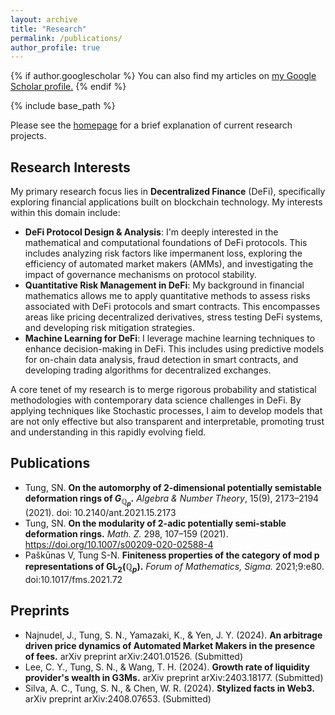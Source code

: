 ```yaml
---
layout: archive
title: "Research"
permalink: /publications/
author_profile: true
---
```


{% if author.googlescholar %}
  You can also find my articles on <u><a href="{{author.googlescholar}}">my Google Scholar profile</a>.</u>
{% endif %}

{% include base_path %}

Please see the [homepage](https://jimmyrisk.github.io/) for a brief explanation of current research projects.

## Research Interests

My primary research focus lies in **Decentralized Finance** (DeFi), specifically exploring financial applications built on blockchain technology. My interests within this domain include:

* **DeFi Protocol Design & Analysis**: I'm deeply interested in the mathematical and computational foundations of DeFi protocols. This includes analyzing risk factors like impermanent loss, exploring the efficiency of automated market makers (AMMs), and investigating the impact of governance mechanisms on protocol stability.
* **Quantitative Risk Management in DeFi**: My background in financial mathematics allows me to apply quantitative methods to assess risks associated with DeFi protocols and smart contracts. This encompasses areas like pricing decentralized derivatives, stress testing DeFi systems, and developing risk mitigation strategies.
* **Machine Learning for DeFi**: I leverage machine learning techniques to enhance decision-making in DeFi. This includes using predictive models for on-chain data analysis, fraud detection in smart contracts, and developing trading algorithms for decentralized exchanges.

A core tenet of my research is to merge rigorous probability and statistical methodologies with contemporary data science challenges in DeFi. By applying techniques like Stochastic processes, I aim to develop models that are not only effective but also transparent and interpretable, promoting trust and understanding in this rapidly evolving field.



## Publications
* Tung, SN. **On the automorphy of 2-dimensional potentially semistable deformation rings of $G_{\mathbb{Q}_p}$.** *Algebra & Number Theory*, 15(9), 2173–2194 (2021). doi: 10.2140/ant.2021.15.2173 
* Tung, SN. **On the modularity of 2-adic potentially semi-stable deformation rings.** *Math. Z.* 298, 107–159 (2021). https://doi.org/10.1007/s00209-020-02588-4
* Paškūnas V, Tung S-N. **Finiteness properties of the category of mod p representations of $\textrm{GL}_2 (\mathbb{Q}_p)$.** *Forum of Mathematics, Sigma.* 2021;9:e80. doi:10.1017/fms.2021.72

## Preprints
* Najnudel, J., Tung, S. N., Yamazaki, K., & Yen, J. Y. (2024). **An arbitrage driven price dynamics of Automated Market Makers in the presence of fees.** arXiv preprint arXiv:2401.01526. (Submitted)
* Lee, C. Y., Tung, S. N., & Wang, T. H. (2024). **Growth rate of liquidity provider's wealth in G3Ms.** arXiv preprint arXiv:2403.18177. (Submitted)
* Silva, A. C., Tung, S. N., & Chen, W. R. (2024). **Stylized facts in Web3.** arXiv preprint arXiv:2408.07653. (Submitted)